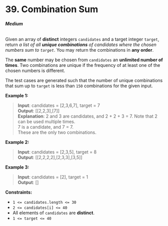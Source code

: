 # 39. Combination Sum
###### **Medium**

Given an array of **distinct** integers `candidates` and a target integer `target`, return *a list of all* ***unique combinations*** *of candidates where the chosen numbers sum to `target`*. You may return the combinations in **any order**.

The **same** number may be chosen from `candidates` an **unlimited number of times**. Two combinations are unique if the frequency of at least one of the chosen numbers is different.

The test cases are generated such that the number of unique combinations that sum up to `target` is less than `150` combinations for the given input.
 

**Example 1:**

> **Input**: candidates = [2,3,6,7], target = 7  
**Output**: [[2,2,3],[7]]  
**Explanation**: 2 and 3 are candidates, and 2 + 2 + 3 = 7. Note that 2 can be used multiple times.  
7 is a candidate, and 7 = 7.  
These are the only two combinations.  

**Example 2:**

> **Input**: candidates = [2,3,5], target = 8  
**Output**: [[2,2,2,2],[2,3,3],[3,5]]  

**Example 3:**

> **Input**: candidates = [2], target = 1  
**Output**: []  
 

**Constraints:**

- `1 <= candidates.length <= 30`
- `2 <= candidates[i] <= 40`
- All elements of `candidates` are **distinct**.
- `1 <= target <= 40`
